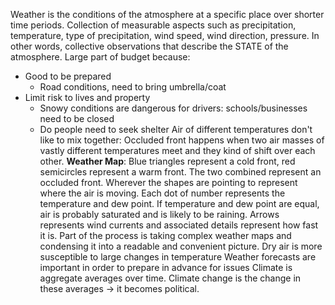 Weather is the conditions of the atmosphere at a specific place over shorter time periods. 
Collection of measurable aspects such as precipitation, temperature, type of precipitation, wind speed, wind direction, pressure. 
In other words, collective observations that describe the STATE of the atmosphere. 
Large part of budget because:
- Good to be prepared
	- Road conditions, need to bring umbrella/coat
- Limit risk to lives and property
	- Snowy conditions are dangerous for drivers: schools/businesses need to be closed
	- Do people need to seek shelter
Air of different temperatures don't like to mix together: Occluded front happens when two air masses of vastly different temperatures meet and they kind of shift over each other. 
**Weather Map**:
Blue triangles represent a cold front, red semicircles represent a warm front. 
The two combined represent an occluded front. 
Wherever the shapes are pointing to represent where the air is moving. 
Each dot of number represents the temperature and dew point. 
If temperature and dew point are equal, air is probably saturated and is likely to be raining. 
Arrows represents wind currents and associated details represent how fast it is. 
Part of the process is taking complex weather maps and condensing it into a readable and convenient picture. 
Dry air is more susceptible to large changes in temperature
Weather forecasts are important in order to prepare in advance for issues
Climate is aggregate averages over time. Climate change is the change in these averages -> it becomes political. 